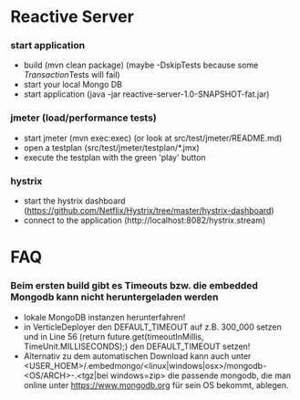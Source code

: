 Reactive Server
===============

### start application
- build (mvn clean package) (maybe -DskipTests because some *Transaction*Tests will fail)
- start your local Mongo DB
- start application (java -jar reactive-server-1.0-SNAPSHOT-fat.jar)

### jmeter (load/performance tests)
- start jmeter (mvn exec:exec) (or look at src/test/jmeter/README.md)
- open a testplan (src/test/jmeter/testplan/*.jmx)
- execute the testplan with the green 'play' button

### hystrix
- start the hystrix dashboard (https://github.com/Netflix/Hystrix/tree/master/hystrix-dashboard)
- connect to the application (http://localhost:8082/hystrix.stream)

FAQ
===

### Beim ersten build gibt es Timeouts bzw. die embedded Mongodb kann nicht heruntergeladen werden
- lokale MongoDB instanzen herunterfahren!
- in VerticleDeployer den DEFAULT_TIMEOUT auf z.B. 300_000 setzen und in 
  Line 56 (return future.get(timeoutInMillis, TimeUnit.MILLISECONDS);) den DEFAULT_TIMEOUT setzen!
- Alternativ zu dem automatischen Download kann auch unter 
  <USER_HOEM>/.embedmongo/<linux|windows|osx>/mongodb-<OS/ARCH>-<VERSION>.<tgz|bei windows=zip>
  die passende mongodb, die man online unter https://www.mongodb.org für sein OS bekommt, ablegen.